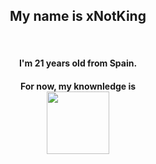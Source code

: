 <h2 align="center">My name is xNotKing</h2><br>
<h4 align="center">I'm 21 years old from Spain.</h4>
<h4 align="center">For now, my knownledge is<br>
<img src="https://upload.wikimedia.org/wikipedia/commons/thumb/9/99/Unofficial_JavaScript_logo_2.svg/480px-Unofficial_JavaScript_logo_2.svg.png" width=100" height: 100>
</h4>
